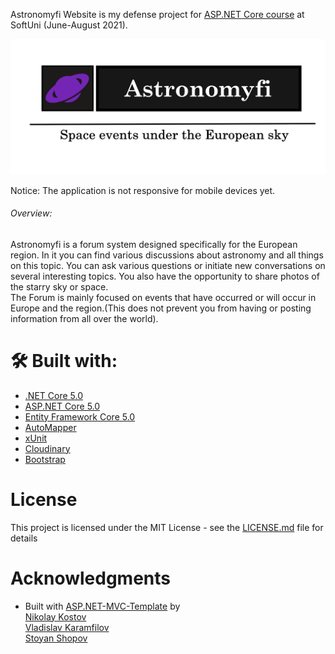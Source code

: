 <p>Astronomyfi Website is my defense project for <a href="https://softuni.bg/trainings/3354/asp-dot-net-core-june-2021">ASP.NET Core course</a> at SoftUni (June-August 2021).</p>

![AstronomyfiLogo](AstronomifyLogo.png)

<p>Notice: The application is not responsive for mobile devices yet.</p>

###### Overview:

Astronomyfi is a forum system designed specifically for the European region. In it you can find various discussions about astronomy and all things on this topic. You can ask various questions or initiate new conversations on several interesting topics. You also have the opportunity to share photos of the starry sky or space. <br>
The Forum is mainly focused on events that have occurred or will occur in Europe and the region.(This does not prevent you from having or posting information from all over the world).
  
# 🛠 Built with:
* [.NET Core 5.0](https://github.com/dotnet/core)
* [ASP.NET Core 5.0](https://github.com/dotnet/aspnetcore)
* [Entity Framework Core 5.0](https://github.com/dotnet/efcore)
* [AutoMapper](https://github.com/AutoMapper/AutoMapper)
* [xUnit](https://github.com/xunit/xunit)
* [Cloudinary](https://github.com/cloudinary/CloudinaryDotNet)
* [Bootstrap](https://github.com/twbs/bootstrap)

# License

This project is licensed under the MIT License - see the [LICENSE.md](LICENSE) file for details

# Acknowledgments

* Built with [ASP.NET-MVC-Template](https://github.com/NikolayIT/ASP.NET-Core-Template) by <br>
[Nikolay Kostov](https://github.com/NikolayIT) <br>
[Vladislav Karamfilov](https://github.com/vladislav-karamfilov) <br>
[Stoyan Shopov](https://github.com/StoyanShopov) <br>
